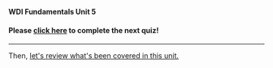  **WDI Fundamentals Unit 5**

#### Please [click here](https://ga-immersives.typeform.com/to/a5tokj) to complete the next quiz!

---

Then, [let's review what's been covered in this unit.](08_cheatsheet.md)
